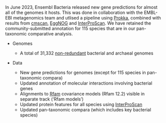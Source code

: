 In June 2023, Ensembl Bacteria released new gene predictions for almost all of the genomes it hosts. This was done in collaboration with the EMBL-EBI metagenomics team and utlised a pipeline using [Prokka](https://doi.org/10.1093/bioinformatics/btu153), combined with results from [cmscan](https://www.ebi.ac.uk/Tools/rna/infernal_cmscan/), [EggNOG](https://doi.org/10.1093/nar/gky1085) and [InterProScan](https://www.ebi.ac.uk/interpro/about/interproscan/). We have retained the community-submitted annotation for 115 species that are in our pan-taxonomic comparative analysis.

- Genomes

	- A total of 31,332 [non-redundant](https://www.ensembl.info/2020/09/21/ensembl-bacteria-updates/) bacterial and archaeal genomes

- Data 

	- New gene predictions for genomes (except for 115 species in pan-taxonomic compara)
	- Updated annotation of molecular interactions involving bacterial genes 
	- Alignments to [Rfam](https://rfam.xfam.org) covariance models (Rfam 12.2) visible in separate track (‘Rfam models’)
	- Updated protein features for all species using [InterProScan](https://www.ebi.ac.uk/interpro/search/sequence/)
	- Updated pan-taxonomic compara (which includes key bacterial species)
